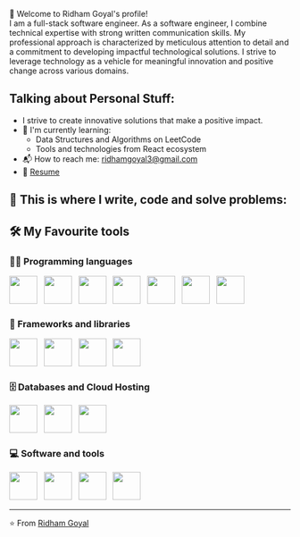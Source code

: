 👋 Welcome to Ridham Goyal's profile!  
I am a full-stack software engineer. 
As a software engineer, I combine technical expertise with strong written communication skills. My professional approach is characterized by meticulous attention to detail and a commitment to developing impactful technological solutions.
I strive to leverage technology as a vehicle for meaningful innovation and positive change across various domains.
 
## Talking about Personal Stuff: 
- I strive to create innovative solutions that make a positive impact.
- 🌱 I'm currently learning: 
  - Data Structures and Algorithms on LeetCode 
  - Tools and technologies from React ecosystem  
- 📬 How to reach me: ridhamgoyal3@gmail.com 
- 📝 [Resume](Ridham_Goyal_Resume.pdf)

## 💪 This is where I write, code and solve problems:

## 🛠️ My Favourite tools 

### 👨‍💻 Programming languages 
<p align="left">
<img src="https://cdn.jsdelivr.net/gh/devicons/devicon/icons/html5/html5-original.svg" width="50" height="50"/>&nbsp;&nbsp;
<img src="https://cdn.jsdelivr.net/gh/devicons/devicon/icons/css3/css3-original.svg" width="50" height="50"/>&nbsp;&nbsp;
<img src="https://cdn.jsdelivr.net/gh/devicons/devicon/icons/javascript/javascript-original.svg" width="50" height="50"/>&nbsp;&nbsp;
<img src="https://cdn.jsdelivr.net/gh/devicons/devicon/icons/nodejs/nodejs-original.svg" width="50" height="50"/>&nbsp;&nbsp;
<img src="https://cdn.jsdelivr.net/gh/devicons/devicon/icons/java/java-original.svg" width="50" height="50"/>&nbsp;&nbsp;
<img src="https://cdn.jsdelivr.net/gh/devicons/devicon/icons/python/python-original.svg" width="50" height="50"/>&nbsp;&nbsp;
<img src="https://cdn.jsdelivr.net/gh/devicons/devicon/icons/cplusplus/cplusplus-original.svg" width="50" height="50"/>
</p>

### 🧰 Frameworks and libraries 
<p align="left">
<img src="https://cdn.jsdelivr.net/gh/devicons/devicon/icons/express/express-original.svg" width="50" height="50"/>&nbsp;&nbsp;
<img src="https://cdn.jsdelivr.net/gh/devicons/devicon/icons/react/react-original.svg" width="50" height="50"/>&nbsp;&nbsp;
<img src="https://cdn.jsdelivr.net/gh/devicons/devicon/icons/redis/redis-original.svg" width="50" height="50"/>&nbsp;&nbsp;
<img src="https://cdn.jsdelivr.net/gh/devicons/devicon/icons/rabbitmq/rabbitmq-original.svg" width="50" height="50"/>
</p>

### 🗄️ Databases and Cloud Hosting 
<p align="left">
<img src="https://cdn.jsdelivr.net/gh/devicons/devicon/icons/mongodb/mongodb-original.svg" width="50" height="50"/>&nbsp;&nbsp;
<img src="https://cdn.jsdelivr.net/gh/devicons/devicon/icons/mysql/mysql-original.svg" width="50" height="50"/>&nbsp;&nbsp;
<img src="https://cdn.jsdelivr.net/gh/devicons/devicon/icons/sequelize/sequelize-original.svg" width="50" height="50"/>
</p>

### 💻 Software and tools
<p align="left">
<img src="https://cdn.jsdelivr.net/gh/devicons/devicon/icons/git/git-original.svg" width="50" height="50"/>&nbsp;&nbsp;
<img src="https://cdn.jsdelivr.net/gh/devicons/devicon/icons/vscode/vscode-original.svg" width="50" height="50"/>&nbsp;&nbsp;
<img src="https://cdn.jsdelivr.net/gh/devicons/devicon/icons/jupyter/jupyter-original.svg" width="50" height="50"/>&nbsp;&nbsp;
<img src="https://cdn.jsdelivr.net/gh/devicons/devicon/icons/postman/postman-original.svg" width="50" height="50"/>
<!-- <img src="https://cdn.jsdelivr.net/gh/devicons/devicon/icons/brave/brave-original.svg" width="50" height="50"/> -->
</p>

---
⭐️ From [Ridham Goyal](https://github.com/ridhamxdev)
